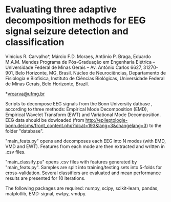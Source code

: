 # Evaluating three adaptive decomposition methods for EEG signal seizure detection and classification
Vinícius R. Carvalho*,  Márcio F.D. Moraes, Antônio P. Braga, Eduardo M.A.M. Mendes
Programa de Pós-Graduação em Engenharia Elétrica – Universidade Federal de Minas Gerais – Av. Antônio Carlos 6627, 31270-901, Belo Horizonte, MG, Brasil.
Núcleo de Neurociências, Departamento de Fisiologia e Biofísica, Instituto de Ciências Biológicas, Universidade Federal de Minas Gerais, Belo Horizonte, Brazil.

*vrcarva@ufmg.br

Scripts to decompose EEG signals from the Bonn University datbase , according to three methods: Empirical Mode Decomposition (EMD),
Empirical Wavelet Transform (EWT) and Variational Mode Decomposition. EEG data should be dowloaded (from http://epileptologie-bonn.de/cms/front_content.php?idcat=193&lang=3&changelang=3) to the folder "database".  

"main_feats.py" opens and decomposes each EEG into N modes (with EMD, VMD and EWT). Features from each mode are then extracted and written in .csv files.  

"main_classify.pu" opens .csv files with features generated by "main_feats.py". Samples are split into training/testing sets into 5-folds for cross-validation. Several classifiers are evaluated and mean performance results are presented for 10 iterations.

The following packages are required: numpy, scipy, scikit-learn, pandas, matplotlib, EMD-signal, ewtpy, vmdpy.
